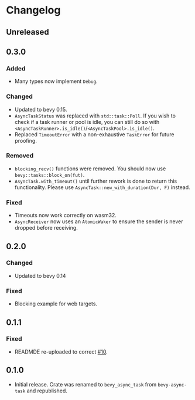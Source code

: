 # Changelog

<!-- Instructions

This changelog follows the patterns described here: <https://keepachangelog.com/en/1.0.0/>.

Subheadings to categorize changes are `added, changed, deprecated, removed, fixed, security`.

-->

## Unreleased

## 0.3.0

### Added

- Many types now implement `Debug`.

### Changed

- Updated to bevy 0.15.
- `AsyncTaskStatus` was replaced with `std::task::Poll`. If you wish to check if a task runner or pool is idle, you can still do so with `<AsyncTaskRunner>.is_idle()`/`<AsyncTaskPool>.is_idle()`.
- Replaced `TimeoutError` with a non-exhaustive `TaskError` for future proofing.

### Removed

- `blocking_recv()` functions were removed. You should now use `bevy::tasks::block_on(fut)`.
- `AsyncTask.with_timeout()` until further rework is done to return this functionality. Please use `AsyncTask::new_with_duration(Dur, F)` instead.

### Fixed

- Timeouts now work correctly on wasm32.
- `AsyncReceiver` now uses an `AtomicWaker` to ensure the sender is never dropped before receiving.

## 0.2.0

### Changed

- Updated to bevy 0.14

### Fixed

- Blocking example for web targets.

## 0.1.1

### Fixed

- READMDE re-uploaded to correct [#10](https://github.com/loopystudios/bevy_async_task/issues/10).

## 0.1.0

- Initial release. Crate was renamed to `bevy_async_task` from `bevy-async-task` and republished.
